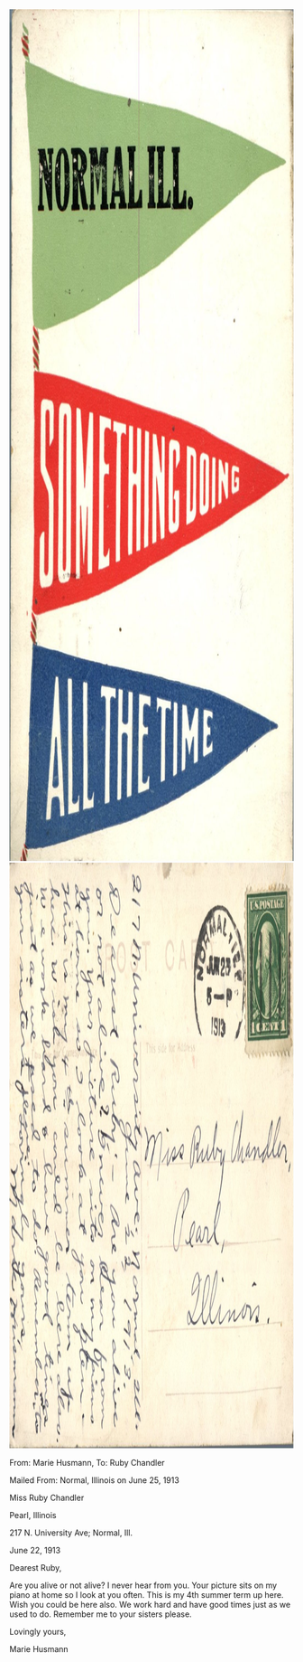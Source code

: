 <html><body><a href="/wp-content/uploads/2014/05/postcard-2014-20140505_17181806_0208.jpg"><img class="alignnone size-full wp-image-607" src="/wp-content/uploads/2014/05/postcard-2014-20140505_17181806_0208.jpg" alt="postcard-2014-20140505_17181806_0208" width="1042" height="1507"></a> <a href="/wp-content/uploads/2014/05/postcard-2014-20140505_17182557_0209.jpg"><img class="alignnone size-full wp-image-608" src="/wp-content/uploads/2014/05/postcard-2014-20140505_17182557_0209.jpg" alt="postcard-2014-20140505_17182557_0209" width="1523" height="1036"></a>



From: Marie Husmann, To: Ruby Chandler

Mailed From: Normal, Illinois on June 25, 1913



Miss Ruby Chandler

Pearl, Illinois



217 N. University Ave; Normal, Ill.

June 22, 1913

Dearest Ruby,

Are you alive or not alive? I never hear from you. Your picture sits on my piano at home so I look at you often. This is my 4th summer term up here. Wish you could be here also. We work hard and have good times just as we used to do. Remember me to your sisters please.

Lovingly yours,

Marie Husmann</body></html>